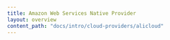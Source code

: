 ```yaml
---
title: Amazon Web Services Native Provider
layout: overview
content_path: "docs/intro/cloud-providers/alicloud"
---
```


